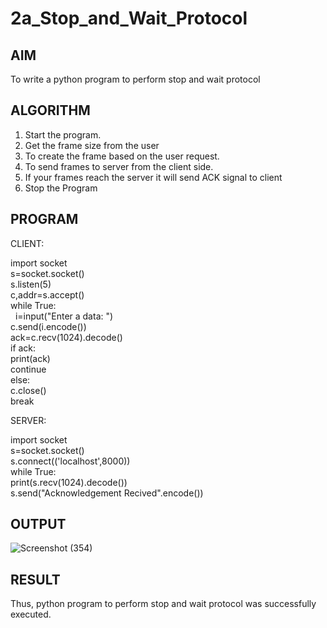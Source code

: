 # 2a_Stop_and_Wait_Protocol
## AIM 
To write a python program to perform stop and wait protocol
## ALGORITHM
1. Start the program.
2. Get the frame size from the user
3. To create the frame based on the user request.
4. To send frames to server from the client side.
5. If your frames reach the server it will send ACK signal to client
6. Stop the Program
## PROGRAM


CLIENT:

import socket  <br>
s=socket.socket() <br>
s.listen(5) <br>
c,addr=s.accept() <br>
while True:<br>
&nbsp;   i=input("Enter a data: ") <br>
<t> c.send(i.encode()) <br>
   ack=c.recv(1024).decode()<br>
   if ack:<br>
      print(ack)<br>
      continue<br>
   else:<br>
      c.close()<br>
      break<br>
    
SERVER:

import socket<br>
s=socket.socket()<br>
s.connect(('localhost',8000))<br>
while True:<br>
   print(s.recv(1024).decode())<br>
   s.send("Acknowledgement Recived".encode())<br>
 
## OUTPUT
![Screenshot (354)](https://github.com/user-attachments/assets/f90180ec-e279-45d4-991b-eab484bb1ab6)

## RESULT
Thus, python program to perform stop and wait protocol was successfully executed.

